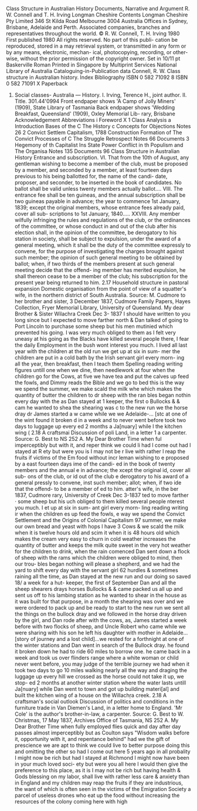 Class Structure in Australian History 
Documents, Narrative and Argument 
R. W. Connell and T. H. Irving 
Longman Cheshire 
Contents 
Longman Cheshire Pty Limited 346 St Kilda Road 
Melbourne 3004 Australia 
Offices in Sydney, Brisbane, Adelaide and Perth. Associated companies, branches and representatives throughout the world. 
© R. W. Connell, T. H. Irving 1980 
First published 1980 
All rights reserved. No part of this publi- cation be reproduced, stored in a 
may retrieval system, or transmitted in any form or by any means, electronic, mechan- ical, photocopying, recording, or other- wise, without the prior permission of the copyright owner. 
Set in 10/11 pt Baskerville Roman 
Printed in Singapore 
by Multiprint Services 
National Library of Australia 
Cataloguing-in-Publication data 
Connell, R. W. 
Class structure in Australian history. 
Index 
Bibliography 
ISBN 0 582 71092 8 
ISBN 0 582 71091 X Paperback 
1. Social classes- Australia — History. 
I. Irving, Terence H., joint author. II. Title. 
301.44'0994 
Front endpaper shows 'A Camp of Jolly Miners' (1909), State Library of Tasmania Back endpaper shows 'Wedding Breakfast, Queensland' (1909), Oxley Memorial Lib- rary, Brisbane 
Acknowledgement 
Abbreviations i 
Foreword X 
1 Class Analysis a 
Introduction Bases of the C The History c Concepts for Objections Notes 26 
2 Convict Settlem 
Capitalism, 1788 
Construction Formation of The Convict Processes of C The Struggle Retrospect Notes 66 
Documents 
3 Hegemony of th Capitalist Ins State Power Conflict in th Populism and The Organisa Notes 135 
Documents 
96 Class Structure in Australian History 
Entrance and subscription. 
VI. 
That from the 10th of August, any gentleman wishing to become a member of the club, must be proposed by a member, and seconded by a member, at least fourteen days previous to his being ballotted for, the name of the candi- date, proposer, and seconder, to be inserted in the book of candidates. No ballot shall be valid unless twenty members actually ballot.... 
VIII. 
The entrance fee shall be ten guineas, and the annual subscription shall be two guineas payable in advance; the year to commence 1st January, 1839; except the original members, whose entrance fees already paid, cover all sub- scriptions to 1st January, 1840..... 
XXVIII. 
Any member wilfully infringing the rules and regulations of the club, or the ordinances of the committee, or whose conduct in and out of the club after his election shall, in the opinion of the committee, be derogatory to his station in society, shall be subject to expulsion, under the award of a general meeting, which it shall be the duty of the committee expressly to convene, for the purpose of investigating the charges brought against such member; the opinion of such general meeting to be obtained by ballot; when, if two thirds of the members present at such general meeting decide that the offend- ing member has merited expulsion, he shall thereon cease to be a member of the club; his subscription for the present year being returned to him. 
2.17 Household structure in pastoral expansion 
Domestic organisation from the point of view of a squatter's wife, in the northern district of South Australia. 
Source: M. Cudmore to her brother and sister, 3 December 1837, Cudmore Family Papers, Hayes Collection, Fryer Memorial Library, University of Queensland. 
My dear Brother & Sister 
Wilachra Creek Dec 3- 1837 
I should have written to you long since but I expected to move farther north & Dan talked of going to Port Lincoln to purchase some sheep but his men mutinied which prevented his going. I was very much obliged to them as I felt very uneasy at his going as the Blacks have killed several people there, I fear the daily Employment in the bush wont interest you much. I lived all last year with the children at the old run we get up at six in sum- mer the children are put in a cold bath by the Irish servant girl every morn- ing all the year, then breakfast, then I teach them Spelling reading writing figures untill one when we dine, then needlework at four when the children go for the Cows, at five we have tea and put the calves up feed the fowls, and Dimmy reads the Bible and we go to bed this is the way we spend the 
summer, we make scald the milk whe which makes the quantity of butter the children to dr sheep with the ran bles began nothin every day with the as Dan stayed at 1 keeper, the first o Bullocks & & cam he wanted to shea the shearing was c to the new run we the horse dray dr James started a w came while we we Adelaide-... [stc 
at one of the wint found it broken d in a week and to never went before took two days to luggage up every ed 2 months a Ja[nuary] while I the kitchen wing ( 
2.18 A craftsmai 
Discussion of poli Land, in a letter 1 
a carpenter. 
Source: G. Best to NS 252 A. 
My Dear Brother 
Time when ful 
imperceptibly but with it, and reper think we could li had I come out had I stayed at R ety but were you is I may not be r live with rather l reap the fruits if victims of the Em food without incr 
leman wishing to e proposed by a east fourteen days ime of the candi- 
ed in the book of twenty members 
and the annual e in advance; the xcept the original id, cover all sub- 
ons of the club, or id out of the club e derogatory to his award of a general pressly to convene, inst such member; allot; when, if two ide that the offend- 
to be a member of ed to him. 
atter's wife, in the 
ber 1837, Cudmore rary, University of 
Creek Dec 3-1837 
ted to move farther 
· some sheep but his uch obliged to them killed several people nterest you much. I et up at six in sum- ant girl every morn- ling reading writing ir when the children es up feed the fowls, e way we spend the 
Convict Settlement and the Origins of Colonial Capitalism 
97 
summer, we make our own bread and yeast with hops I have 3 Cows & we scald the milk when it is twelve hours old and scim it when it is 48 hours old which makes the cream very easy to churn in cold weather increases the quantity of butter and keeps the milk quite sweet in the very hot weather for the children to drink, when the rain comenced Dan sent down a flock of sheep with the rams which the children were obliged to mind, then our trou- bles began nothing will please a shepherd, and we had the yard to shift every day with the servant girl 62 hurdles & sometimes raining all the time, as Dan stayed at the new run and our doing so saved 18/ a week for a hut- keeper, the first of September Dan and all the sheep shearers drays horses Bullocks & & came packed us all up and sent us off to his lambing station as he wanted to shear in the house as it was built for that purpose, in a month the shearing was over and we were ordered to pack up and be ready to start to the new run we sent all the things on the bullock dray and we followed in the horse dray driven by the girl, and Dan rode after with the cows, as, James started a week before with two flocks of sheep, and Uncle Robert who came while we were sharing with his son he left his daughter with mother in Adelaide... [story of journey and a lost child]...we rested for a forthnight at one of the winter stations and Dan went in search of the Bullock dray. he found it broken down he had to ride 60 miles to borrow one. he came back in a week and took us over flinders range where a white woman or child never went before, you may judge of the terrible journey we had when it took two days to go 10 miles walking nearly all the way and draging the luggage up every hill we crossed as the horse could not take it up, we stop- ed 2 months at another winter station where the water lasts untill Ja[nuary] while Dan went to town and got up building materi[al] and built the kitchen wing of a house on the Willachṛa creek. 
2.18 A craftsman's social outlook 
Discussion of politics and conditions in the furniture trade in Van Diemen's Land, in a letter home to England. 'Mr Cole' is the author's brother-in-law, a carpenter. 
Source: G. Best to W. Christmas, 17 May 1837, Archives Office of Tasmania, NS 252 A. 
My Dear Brother 
Time when fully employed flies quick and day after day passes almost imperceptibly but as Coulton says "Wisdom walks before it, opportunity with it, and repentance behind" had we the gift of prescience we are apt to think we could live to better purpose doing this and omitting the other so had I come out here 5 years ago in all probality I might now be rich but had I stayed at Richmond I might now have been in your much loved soci- ety but were you all here I would then give the preference to this place, as it is I may not be rich but having health & Gods blessing on my labor, shall live with rather less care & anxiety than in England and my children may reap the fruits if they are industrious, the want of which is often seen in the victims of the Emigration Society a parcel of useless drones who eat up the food without increasing the resources of the colony coming here with high 
